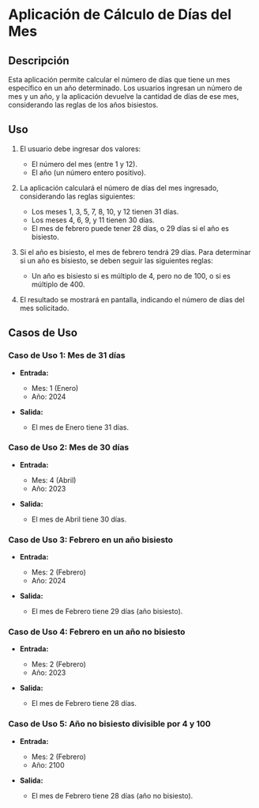 # Aplicación de Cálculo de Días del Mes

## Descripción

Esta aplicación permite calcular el número de días que tiene un mes específico en un año determinado. Los usuarios ingresan un número de mes y un año, y la aplicación devuelve la cantidad de días de ese mes, considerando las reglas de los años bisiestos.

## Uso

1. El usuario debe ingresar dos valores:

   - El número del mes (entre 1 y 12).
   - El año (un número entero positivo).

2. La aplicación calculará el número de días del mes ingresado, considerando las reglas siguientes:

   - Los meses 1, 3, 5, 7, 8, 10, y 12 tienen 31 días.
   - Los meses 4, 6, 9, y 11 tienen 30 días.
   - El mes de febrero puede tener 28 días, o 29 días si el año es bisiesto.

3. Si el año es bisiesto, el mes de febrero tendrá 29 días. Para determinar si un año es bisiesto, se deben seguir las siguientes reglas:

   - Un año es bisiesto si es múltiplo de 4, pero no de 100, o si es múltiplo de 400.

4. El resultado se mostrará en pantalla, indicando el número de días del mes solicitado.

## Casos de Uso

### Caso de Uso 1: Mes de 31 días

- **Entrada:**

  - Mes: 1 (Enero)
  - Año: 2024

- **Salida:**
  - El mes de Enero tiene 31 días.

### Caso de Uso 2: Mes de 30 días

- **Entrada:**

  - Mes: 4 (Abril)
  - Año: 2023

- **Salida:**
  - El mes de Abril tiene 30 días.

### Caso de Uso 3: Febrero en un año bisiesto

- **Entrada:**

  - Mes: 2 (Febrero)
  - Año: 2024

- **Salida:**
  - El mes de Febrero tiene 29 días (año bisiesto).

### Caso de Uso 4: Febrero en un año no bisiesto

- **Entrada:**

  - Mes: 2 (Febrero)
  - Año: 2023

- **Salida:**
  - El mes de Febrero tiene 28 días.

### Caso de Uso 5: Año no bisiesto divisible por 4 y 100

- **Entrada:**

  - Mes: 2 (Febrero)
  - Año: 2100

- **Salida:**
  - El mes de Febrero tiene 28 días (año no bisiesto).
